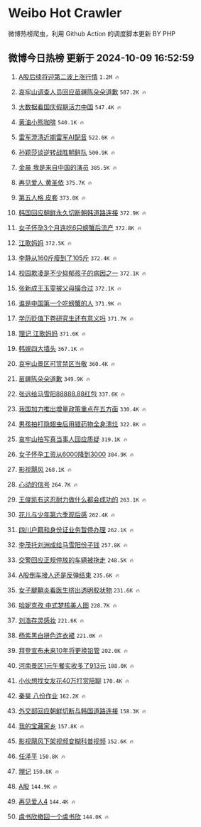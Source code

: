 # Weibo Hot Crawler 



微博热榜爬虫，利用 Github Action 的调度脚本更新 BY PHP 


## 微博今日热榜 更新于 2024-10-09 16:52:59 
1. [A股后续将迎第二波上涨行情](https://s.weibo.com/weibo?q=%23A%E8%82%A1%E5%90%8E%E7%BB%AD%E5%B0%86%E8%BF%8E%E7%AC%AC%E4%BA%8C%E6%B3%A2%E4%B8%8A%E6%B6%A8%E8%A1%8C%E6%83%85%23&t=31&band_rank=1&Refer=top) `1.2M 🔥` 

1. [哀牢山调查人员回应苗疆陈朵朵道歉](https://s.weibo.com/weibo?q=%23%E5%93%80%E7%89%A2%E5%B1%B1%E8%B0%83%E6%9F%A5%E4%BA%BA%E5%91%98%E5%9B%9E%E5%BA%94%E8%8B%97%E7%96%86%E9%99%88%E6%9C%B5%E6%9C%B5%E9%81%93%E6%AD%89%23&t=31&band_rank=2&Refer=top) `587.2K 🔥` 

1. [大数据看国庆假期活力中国](https://s.weibo.com/weibo?q=%23%E5%A4%A7%E6%95%B0%E6%8D%AE%E7%9C%8B%E5%9B%BD%E5%BA%86%E5%81%87%E6%9C%9F%E6%B4%BB%E5%8A%9B%E4%B8%AD%E5%9B%BD%23&t=31&band_rank=3&Refer=top) `547.4K 🔥` 

1. [黄油小熊咖啡](https://s.weibo.com/weibo?q=%E9%BB%84%E6%B2%B9%E5%B0%8F%E7%86%8A%E5%92%96%E5%95%A1&t=31&band_rank=4&Refer=top) `540.1K 🔥` 

1. [雷军澄清近期雷军AI配音](https://s.weibo.com/weibo?q=%23%E9%9B%B7%E5%86%9B%E6%BE%84%E6%B8%85%E8%BF%91%E6%9C%9F%E9%9B%B7%E5%86%9BAI%E9%85%8D%E9%9F%B3%23&t=31&band_rank=5&Refer=top) `522.6K 🔥` 

1. [孙颖莎谈逆转战胜朝鲜队](https://s.weibo.com/weibo?q=%23%E5%AD%99%E9%A2%96%E8%8E%8E%E8%B0%88%E9%80%86%E8%BD%AC%E6%88%98%E8%83%9C%E6%9C%9D%E9%B2%9C%E9%98%9F%23&t=31&band_rank=6&Refer=top) `500.9K 🔥` 

1. [金晨 我是来自中国的演员](https://s.weibo.com/weibo?q=%E9%87%91%E6%99%A8%20%E6%88%91%E6%98%AF%E6%9D%A5%E8%87%AA%E4%B8%AD%E5%9B%BD%E7%9A%84%E6%BC%94%E5%91%98&t=31&band_rank=7&Refer=top) `385.5K 🔥` 

1. [再见爱人 黄圣依](https://s.weibo.com/weibo?q=%E5%86%8D%E8%A7%81%E7%88%B1%E4%BA%BA%20%E9%BB%84%E5%9C%A3%E4%BE%9D&t=31&band_rank=8&Refer=top) `375.7K 🔥` 

1. [第五人格 皮套](https://s.weibo.com/weibo?q=%E7%AC%AC%E4%BA%94%E4%BA%BA%E6%A0%BC%20%E7%9A%AE%E5%A5%97&t=31&band_rank=9&Refer=top) `373.0K 🔥` 

1. [韩国回应朝鲜永久切断朝韩道路连接](https://s.weibo.com/weibo?q=%23%E9%9F%A9%E5%9B%BD%E5%9B%9E%E5%BA%94%E6%9C%9D%E9%B2%9C%E6%B0%B8%E4%B9%85%E5%88%87%E6%96%AD%E6%9C%9D%E9%9F%A9%E9%81%93%E8%B7%AF%E8%BF%9E%E6%8E%A5%23&t=31&band_rank=10&Refer=top) `372.9K 🔥` 

1. [女子怀孕3个月连吃6只螃蟹后流产](https://s.weibo.com/weibo?q=%23%E5%A5%B3%E5%AD%90%E6%80%80%E5%AD%953%E4%B8%AA%E6%9C%88%E8%BF%9E%E5%90%836%E5%8F%AA%E8%9E%83%E8%9F%B9%E5%90%8E%E6%B5%81%E4%BA%A7%23&t=31&band_rank=11&Refer=top) `372.8K 🔥` 

1. [江歌妈妈](https://s.weibo.com/weibo?q=%E6%B1%9F%E6%AD%8C%E5%A6%88%E5%A6%88&t=31&band_rank=12&Refer=top) `372.5K 🔥` 

1. [李静从160斤瘦到了105斤](https://s.weibo.com/weibo?q=%E6%9D%8E%E9%9D%99%E4%BB%8E160%E6%96%A4%E7%98%A6%E5%88%B0%E4%BA%86105%E6%96%A4&t=31&band_rank=13&Refer=top) `372.4K 🔥` 

1. [校园欺凌是不少抑郁孩子的病因之一](https://s.weibo.com/weibo?q=%23%E6%A0%A1%E5%9B%AD%E6%AC%BA%E5%87%8C%E6%98%AF%E4%B8%8D%E5%B0%91%E6%8A%91%E9%83%81%E5%AD%A9%E5%AD%90%E7%9A%84%E7%97%85%E5%9B%A0%E4%B9%8B%E4%B8%80%23&t=31&band_rank=14&Refer=top) `372.1K 🔥` 

1. [张新成王玉雯被父母撮合过](https://s.weibo.com/weibo?q=%E5%BC%A0%E6%96%B0%E6%88%90%E7%8E%8B%E7%8E%89%E9%9B%AF%E8%A2%AB%E7%88%B6%E6%AF%8D%E6%92%AE%E5%90%88%E8%BF%87&t=31&band_rank=15&Refer=top) `372.1K 🔥` 

1. [谁是中国第一个吃螃蟹的人](https://s.weibo.com/weibo?q=%23%E8%B0%81%E6%98%AF%E4%B8%AD%E5%9B%BD%E7%AC%AC%E4%B8%80%E4%B8%AA%E5%90%83%E8%9E%83%E8%9F%B9%E7%9A%84%E4%BA%BA%23&t=31&band_rank=16&Refer=top) `371.9K 🔥` 

1. [学历贬值下卷研究生还有意义吗](https://s.weibo.com/weibo?q=%23%E5%AD%A6%E5%8E%86%E8%B4%AC%E5%80%BC%E4%B8%8B%E5%8D%B7%E7%A0%94%E7%A9%B6%E7%94%9F%E8%BF%98%E6%9C%89%E6%84%8F%E4%B9%89%E5%90%97%23&t=31&band_rank=17&Refer=top) `371.7K 🔥` 

1. [理记 江歌妈妈](https://s.weibo.com/weibo?q=%E7%90%86%E8%AE%B0%20%E6%B1%9F%E6%AD%8C%E5%A6%88%E5%A6%88&t=31&band_rank=18&Refer=top) `371.6K 🔥` 

1. [韩娱四大墙头](https://s.weibo.com/weibo?q=%23%E9%9F%A9%E5%A8%B1%E5%9B%9B%E5%A4%A7%E5%A2%99%E5%A4%B4%23&t=31&band_rank=19&Refer=top) `367.1K 🔥` 

1. [哀牢山景区可赏禁区当敬](https://s.weibo.com/weibo?q=%23%E5%93%80%E7%89%A2%E5%B1%B1%E6%99%AF%E5%8C%BA%E5%8F%AF%E8%B5%8F%E7%A6%81%E5%8C%BA%E5%BD%93%E6%95%AC%23&t=31&band_rank=20&Refer=top) `360.4K 🔥` 

1. [苗疆陈朵朵道歉](https://s.weibo.com/weibo?q=%23%E8%8B%97%E7%96%86%E9%99%88%E6%9C%B5%E6%9C%B5%E9%81%93%E6%AD%89%23&t=31&band_rank=21&Refer=top) `349.9K 🔥` 

1. [张远给马雪阳88888.88红包](https://s.weibo.com/weibo?q=%23%E5%BC%A0%E8%BF%9C%E7%BB%99%E9%A9%AC%E9%9B%AA%E9%98%B388888.88%E7%BA%A2%E5%8C%85%23&t=31&band_rank=22&Refer=top) `337.6K 🔥` 

1. [我国加力推出增量政策重点在五方面](https://s.weibo.com/weibo?q=%23%E6%88%91%E5%9B%BD%E5%8A%A0%E5%8A%9B%E6%8E%A8%E5%87%BA%E5%A2%9E%E9%87%8F%E6%94%BF%E7%AD%96%E9%87%8D%E7%82%B9%E5%9C%A8%E4%BA%94%E6%96%B9%E9%9D%A2%23&t=31&band_rank=23&Refer=top) `330.4K 🔥` 

1. [男孩拍打隐翅虫后用错药物全身溃烂](https://s.weibo.com/weibo?q=%23%E7%94%B7%E5%AD%A9%E6%8B%8D%E6%89%93%E9%9A%90%E7%BF%85%E8%99%AB%E5%90%8E%E7%94%A8%E9%94%99%E8%8D%AF%E7%89%A9%E5%85%A8%E8%BA%AB%E6%BA%83%E7%83%82%23&t=31&band_rank=24&Refer=top) `322.8K 🔥` 

1. [哀牢山拍写真当事人回应质疑](https://s.weibo.com/weibo?q=%23%E5%93%80%E7%89%A2%E5%B1%B1%E6%8B%8D%E5%86%99%E7%9C%9F%E5%BD%93%E4%BA%8B%E4%BA%BA%E5%9B%9E%E5%BA%94%E8%B4%A8%E7%96%91%23&t=31&band_rank=25&Refer=top) `319.1K 🔥` 

1. [女子怀孕工资从6000降到3000](https://s.weibo.com/weibo?q=%23%E5%A5%B3%E5%AD%90%E6%80%80%E5%AD%95%E5%B7%A5%E8%B5%84%E4%BB%8E6000%E9%99%8D%E5%88%B03000%23&t=31&band_rank=26&Refer=top) `304.9K 🔥` 

1. [影视飓风](https://s.weibo.com/weibo?q=%E5%BD%B1%E8%A7%86%E9%A3%93%E9%A3%8E&t=31&band_rank=27&Refer=top) `268.1K 🔥` 

1. [心动的信号](https://s.weibo.com/weibo?q=%E5%BF%83%E5%8A%A8%E7%9A%84%E4%BF%A1%E5%8F%B7&t=31&band_rank=28&Refer=top) `264.7K 🔥` 

1. [王俊凯有这忍耐力做什么都会成功的](https://s.weibo.com/weibo?q=%E7%8E%8B%E4%BF%8A%E5%87%AF%E6%9C%89%E8%BF%99%E5%BF%8D%E8%80%90%E5%8A%9B%E5%81%9A%E4%BB%80%E4%B9%88%E9%83%BD%E4%BC%9A%E6%88%90%E5%8A%9F%E7%9A%84&t=31&band_rank=29&Refer=top) `263.1K 🔥` 

1. [花儿与少年第六季观后感](https://s.weibo.com/weibo?q=%23%E8%8A%B1%E5%84%BF%E4%B8%8E%E5%B0%91%E5%B9%B4%E7%AC%AC%E5%85%AD%E5%AD%A3%E8%A7%82%E5%90%8E%E6%84%9F%23&t=31&band_rank=30&Refer=top) `262.4K 🔥` 

1. [四川户籍和身份证业务暂停办理](https://s.weibo.com/weibo?q=%23%E5%9B%9B%E5%B7%9D%E6%88%B7%E7%B1%8D%E5%92%8C%E8%BA%AB%E4%BB%BD%E8%AF%81%E4%B8%9A%E5%8A%A1%E6%9A%82%E5%81%9C%E5%8A%9E%E7%90%86%23&t=31&band_rank=31&Refer=top) `262.1K 🔥` 

1. [李茂托刘洲成给马雪阳份子钱](https://s.weibo.com/weibo?q=%23%E6%9D%8E%E8%8C%82%E6%89%98%E5%88%98%E6%B4%B2%E6%88%90%E7%BB%99%E9%A9%AC%E9%9B%AA%E9%98%B3%E4%BB%BD%E5%AD%90%E9%92%B1%23&t=31&band_rank=32&Refer=top) `257.8K 🔥` 

1. [交警回应正规停放的车辆被拖走](https://s.weibo.com/weibo?q=%23%E4%BA%A4%E8%AD%A6%E5%9B%9E%E5%BA%94%E6%AD%A3%E8%A7%84%E5%81%9C%E6%94%BE%E7%9A%84%E8%BD%A6%E8%BE%86%E8%A2%AB%E6%8B%96%E8%B5%B0%23&t=31&band_rank=33&Refer=top) `248.5K 🔥` 

1. [A股倒车接人还是反弹结束](https://s.weibo.com/weibo?q=%23A%E8%82%A1%E5%80%92%E8%BD%A6%E6%8E%A5%E4%BA%BA%E8%BF%98%E6%98%AF%E5%8F%8D%E5%BC%B9%E7%BB%93%E6%9D%9F%23&t=31&band_rank=34&Refer=top) `235.6K 🔥` 

1. [女子腱鞘炎看医生挤出透明胶状物](https://s.weibo.com/weibo?q=%23%E5%A5%B3%E5%AD%90%E8%85%B1%E9%9E%98%E7%82%8E%E7%9C%8B%E5%8C%BB%E7%94%9F%E6%8C%A4%E5%87%BA%E9%80%8F%E6%98%8E%E8%83%B6%E7%8A%B6%E7%89%A9%23&t=31&band_rank=35&Refer=top) `231.6K 🔥` 

1. [哈妮克孜 中式梦核美人图](https://s.weibo.com/weibo?q=%E5%93%88%E5%A6%AE%E5%85%8B%E5%AD%9C%20%E4%B8%AD%E5%BC%8F%E6%A2%A6%E6%A0%B8%E7%BE%8E%E4%BA%BA%E5%9B%BE&t=31&band_rank=36&Refer=top) `228.7K 🔥` 

1. [刘浩存灵感妆](https://s.weibo.com/weibo?q=%23%E5%88%98%E6%B5%A9%E5%AD%98%E7%81%B5%E6%84%9F%E5%A6%86%23&t=31&band_rank=37&Refer=top) `221.6K 🔥` 

1. [杨紫黑白拼色连衣裙](https://s.weibo.com/weibo?q=%23%E6%9D%A8%E7%B4%AB%E9%BB%91%E7%99%BD%E6%8B%BC%E8%89%B2%E8%BF%9E%E8%A1%A3%E8%A3%99%23&t=31&band_rank=38&Refer=top) `221.0K 🔥` 

1. [拜登宣布未来10年将更换铅管](https://s.weibo.com/weibo?q=%23%E6%8B%9C%E7%99%BB%E5%AE%A3%E5%B8%83%E6%9C%AA%E6%9D%A510%E5%B9%B4%E5%B0%86%E6%9B%B4%E6%8D%A2%E9%93%85%E7%AE%A1%23&t=31&band_rank=39&Refer=top) `202.0K 🔥` 

1. [河南景区1元午餐实收多了913元](https://s.weibo.com/weibo?q=%23%E6%B2%B3%E5%8D%97%E6%99%AF%E5%8C%BA1%E5%85%83%E5%8D%88%E9%A4%90%E5%AE%9E%E6%94%B6%E5%A4%9A%E4%BA%86913%E5%85%83%23&t=31&band_rank=40&Refer=top) `188.0K 🔥` 

1. [小伙想找女友花40万打赏陪聊](https://s.weibo.com/weibo?q=%23%E5%B0%8F%E4%BC%99%E6%83%B3%E6%89%BE%E5%A5%B3%E5%8F%8B%E8%8A%B140%E4%B8%87%E6%89%93%E8%B5%8F%E9%99%AA%E8%81%8A%23&t=31&band_rank=41&Refer=top) `170.4K 🔥` 

1. [秦昊 八份作业](https://s.weibo.com/weibo?q=%E7%A7%A6%E6%98%8A%20%E5%85%AB%E4%BB%BD%E4%BD%9C%E4%B8%9A&t=31&band_rank=42&Refer=top) `162.2K 🔥` 

1. [外交部回应朝鲜切断与韩国道路连接](https://s.weibo.com/weibo?q=%23%E5%A4%96%E4%BA%A4%E9%83%A8%E5%9B%9E%E5%BA%94%E6%9C%9D%E9%B2%9C%E5%88%87%E6%96%AD%E4%B8%8E%E9%9F%A9%E5%9B%BD%E9%81%93%E8%B7%AF%E8%BF%9E%E6%8E%A5%23&t=31&band_rank=43&Refer=top) `158.3K 🔥` 

1. [我的宝藏家乡](https://s.weibo.com/weibo?q=%23%E6%88%91%E7%9A%84%E5%AE%9D%E8%97%8F%E5%AE%B6%E4%B9%A1%23&t=31&band_rank=44&Refer=top) `157.8K 🔥` 

1. [影视飓风下架视频变糊科普视频](https://s.weibo.com/weibo?q=%23%E5%BD%B1%E8%A7%86%E9%A3%93%E9%A3%8E%E4%B8%8B%E6%9E%B6%E8%A7%86%E9%A2%91%E5%8F%98%E7%B3%8A%E7%A7%91%E6%99%AE%E8%A7%86%E9%A2%91%23&t=31&band_rank=45&Refer=top) `152.6K 🔥` 

1. [任泽平](https://s.weibo.com/weibo?q=%E4%BB%BB%E6%B3%BD%E5%B9%B3&t=31&band_rank=46&Refer=top) `150.8K 🔥` 

1. [理记](https://s.weibo.com/weibo?q=%E7%90%86%E8%AE%B0&t=31&band_rank=47&Refer=top) `150.8K 🔥` 

1. [A股](https://s.weibo.com/weibo?q=A%E8%82%A1&t=31&band_rank=48&Refer=top) `144.9K 🔥` 

1. [再见爱人4](https://s.weibo.com/weibo?q=%E5%86%8D%E8%A7%81%E7%88%B1%E4%BA%BA4&t=31&band_rank=49&Refer=top) `144.4K 🔥` 

1. [虞书欣撤回一个虞书欣](https://s.weibo.com/weibo?q=%E8%99%9E%E4%B9%A6%E6%AC%A3%E6%92%A4%E5%9B%9E%E4%B8%80%E4%B8%AA%E8%99%9E%E4%B9%A6%E6%AC%A3&t=31&band_rank=50&Refer=top) `144.0K 🔥` 


